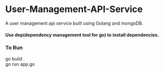 # User-Management-API-Service

A user management api service built using Golang and mongoDB.

#### Use dep(dependency management tool for go) to install dependencies.

### To Run <br />

go build . <br />
go run app.go
